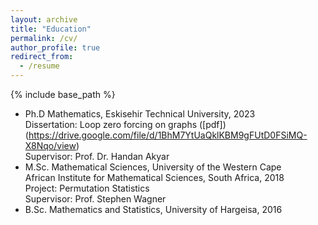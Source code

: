 ```yaml
---
layout: archive
title: "Education"
permalink: /cv/
author_profile: true
redirect_from:
  - /resume
---
```


{% include base_path %}

* Ph.D  Mathematics, Eskisehir Technical University, 2023 \
  Dissertation: Loop zero forcing on graphs ([pdf])(https://drive.google.com/file/d/1BhM7YtUaQklKBM9gFUtD0FSiMQ-X8Nqo/view)\
  Supervisor: Prof. Dr. Handan Akyar
* M.Sc.  Mathematical Sciences, University of the Western Cape\
  African Institute for Mathematical Sciences, South Africa, 2018\
  Project: Permutation Statistics\
  Supervisor: Prof. Stephen Wagner
* B.Sc. Mathematics and Statistics, University of Hargeisa, 2016


